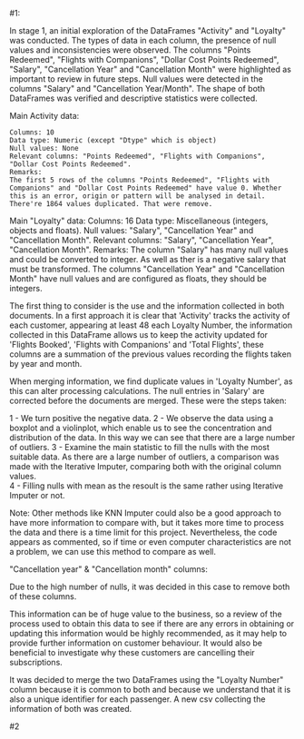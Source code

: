 #1:

In stage 1, an initial exploration of the DataFrames "Activity" and "Loyalty" was conducted. The types of data in each column, the presence of null values and inconsistencies were observed. The columns "Points Redeemed", "Flights with Companions", "Dollar Cost Points Redeemed", "Salary", "Cancellation Year" and "Cancellation Month" were highlighted as important to review in future steps. Null values were detected in the columns "Salary" and "Cancellation Year/Month". The shape of both DataFrames was verified and descriptive statistics were collected. 

Main Activity data:

    Columns: 10
    Data type: Numeric (except "Dtype" which is object)
    Null values: None
    Relevant columns: "Points Redeemed", "Flights with Companions", "Dollar Cost Points Redeemed".
    Remarks:
    The first 5 rows of the columns "Points Redeemed", "Flights with Companions" and "Dollar Cost Points Redeemed" have value 0. Whether this is an error, origin or pattern will be analysed in detail.
    There're 1864 values duplicated. That were remove. 


Main "Loyalty" data:
    Columns: 16
    Data type: Miscellaneous (integers, objects and floats).
    Null values: "Salary", "Cancellation Year" and "Cancellation Month".
    Relevant columns: "Salary", "Cancellation Year", "Cancellation Month".
    Remarks:
    The column "Salary" has many null values and could be converted to integer. As well as ther is a negative salary that must be transformed.
    The columns "Cancellation Year" and "Cancellation Month" have null values and are configured as floats, they should be integers.

The first thing to consider is the use and the information collected in both documents. In a first approach it is clear that 'Activity' tracks the activity of each customer, appearing at least 48 each Loyalty Number, the information collected in this DataFrame allows us to keep the activity updated for 'Flights Booked', 'Flights with Companions' and 'Total Flights', these columns are a summation of the previous values recording the flights taken by year and month. 

When merging information, we find duplicate values in 'Loyalty Number', as this can alter processing calculations. The null entries in 'Salary' are corrected before the documents are merged. These were the steps taken: 

1 - We turn positive the negative data. 
2 - We observe the data using a boxplot and a violinplot, which enable us to see the concentration and distribution of the data. In this way we can see that there are a large number of outliers.
3 - Examine the main statistic to fill the nulls with the most suitable data. As there are a large number of outliers, a comparison was made with the Iterative Imputer, comparing both with the original column values.  
4 - Filling nulls with mean as the resoult is the same rather using Iterative Imputer or not. 

Note: Other methods like KNN Imputer could also be a good approach to have more information to compare with, but it takes more time to process the data and there is a time limit for this project. Nevertheless, the code appears as commented, so if time or even computer characteristics are not a problem, we can use this method to compare as well. 

"Cancellation year" & "Cancellation month" columns:

Due to the high number of nulls, it was decided in this case to remove both of these columns. 

This information can be of huge value to the business, so a review of the process used to obtain this data to see if there are any errors in obtaining or updating this information would be highly recommended, as it may help to provide further information on customer behaviour. It would also be beneficial to investigate why these customers are cancelling their subscriptions. 

It was decided to merge the two DataFrames using the "Loyalty Number" column because it is common to both and because we understand that it is also a unique identifier for each passenger. A new csv collecting the information of both was created.

#2
